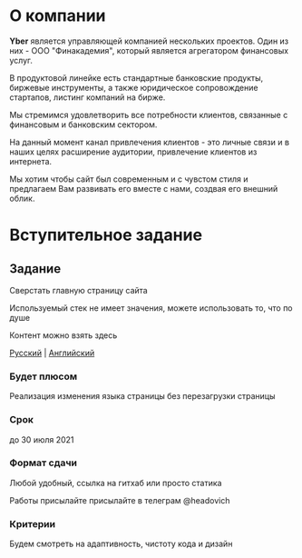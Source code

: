 # О компании

**Yber** является управляющей компанией нескольких проектов. Один из них - ООО "Финакадемия", который является агрегатором финансовых услуг.

В продуктовой линейке есть стандартные банковские продукты, биржевые инструменты, а также юридическое сопровождение стартапов, листинг компаний на бирже.

Мы стремимся удовлетворить все потребности клиентов, связанные с финансовым и банковским сектором.

На данный момент канал привлечения клиентов - это личные связи и в наших целях расширение аудитории, привлечение клиентов из интернета.

Мы хотим чтобы сайт был современным и с чувстом стиля и предлагаем Вам развивать его вместе с нами, создвая его внешний облик.

# Вступительное задание

## Задание
Сверстать главную страницу сайта

Используемый стек не имеет значения, можете использовать то, что по душе

Контент можно взять здесь

[Русский](https://api.ybershop.ru/finakademiya/ru) | [Английский](https://api.ybershop.ru/finakademiya/en)

### Будет плюсом
Реализация изменения языка страницы без перезагрузки страницы

### Срок
до 30 июля 2021

### Формат сдачи
Любой удобный, ссылка на гитхаб или просто статика

Работы присылайте присылайте в телеграм @headovich

### Критерии
Будем смотреть на адаптивность, чистоту кода и дизайн
